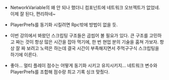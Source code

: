 - NetworkVariable의 왜 안 되나 했더니 컴포넌트에 네트워크 오브젝트가 없었네. 이제 잘 된다, 편리하네~

- PlayerPrefs를 동기화 시킬려면 Rpc밖에 방법이 없을 듯.

- 이번 강의에서 봐왔던 스크립팅 구조들은 곱씹어 볼 필요가 있다. 큰 구조를 고민하고 짜는 것이 항상 많은 시간을 잡아 먹기에, 한 번 현업 분의 기술을 훔쳐 가보자. 항상 잘 짜 보려고 노력은 하는데 결국 시간이 부족해지면서 주먹구구식 스크립팅을 하기에 이른다.

- 좋아... 멀티 플레이 점수는 어떻게 동기화 시키고 유지시키지... 네트워크 변수와 PlayerPrefs를 조합해 점수랑 최고 기록 싱크 맞췄다.